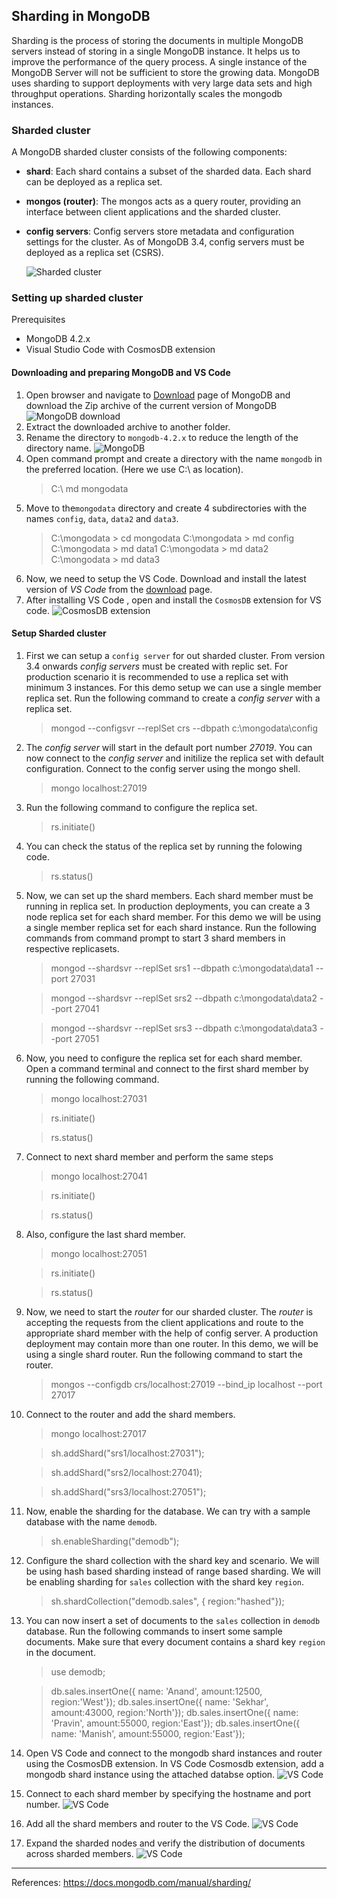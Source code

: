 ## Sharding in MongoDB
Sharding is the process of storing the documents in multiple MongoDB servers instead of storing in a single MongoDB instance. It helps us to improve the performance of the query process. A single instance of the MongoDB Server will not be sufficient to store the growing data. MongoDB uses sharding to support deployments with very large data sets and high throughput operations. Sharding horizontally scales the mongodb instances. 

### Sharded cluster
A MongoDB sharded cluster consists of the following components:

* **shard**: Each shard contains a subset of the sharded data. Each shard can be deployed as a replica set.
* **mongos (router)**: The mongos acts as a query router, providing an interface between client applications and the sharded cluster.
* **config servers**: Config servers store metadata and configuration settings for the cluster. As of MongoDB 3.4, config servers must be deployed as a replica set (CSRS).

    ![Sharded cluster](resources/sharded-cluster-production-architecture.bakedsvg.svg)

### Setting up sharded cluster
Prerequisites
* MongoDB 4.2.x 
* Visual Studio Code with CosmosDB extension

#### Downloading and preparing MongoDB and VS Code
1. Open browser and navigate to [Download](https://www.mongodb.com/download-center/enterprise) page of MongoDB and download the Zip archive of the current version of MongoDB
![MongoDB download](resources/mongodb-download.jpg)
2. Extract the downloaded archive to another folder.
3. Rename the directory to `mongodb-4.2.x` to reduce the length of the directory name.
![MongoDB ](resources/mongodb-dir.jpg)
4. Open command prompt and create a directory with the name `mongodb` in the preferred location. (Here we use C:\ as location).
    > C:\ md mongodata    
5. Move to the`mongodata` directory and create 4 subdirectories with the names `config`, `data`, `data2` and `data3`.
    > C:\mongodata > cd mongodata
    > C:\mongodata > md config
    > C:\mongodata > md data1
    > C:\mongodata > md data2
    > C:\mongodata > md data3
6. Now, we need to setup the VS Code. Download and install the latest version of *VS Code* from the [download](https://code.visualstudio.com/download) page.
7. After installing VS Code , open and install the `CosmosDB` extension for VS code.
![CosmosDB extension](resources/vscode-cosmosdb.jpg)

#### Setup Sharded cluster
1. First we can setup a `config server` for out sharded cluster. From version 3.4 onwards *config servers* must be created with replic set. For production scenario it is recommended to use a replica set with minimum 3 instances. For this demo setup we can use a single member replica set. Run the following command to create a *config server* with a replica set.
    > mongod --configsvr --replSet crs --dbpath c:\mongodata\config
2. The *config server* will start in the default port number *27019*. You can now connect to the *config server* and initilize the replica set with default configuration. Connect to the config server using the mongo shell.
    > mongo localhost:27019
3. Run the following command to configure the replica set. 
    > rs.initiate()
4. You can check the status of the replica set by running the folowing code.
    > rs.status()
5. Now, we can set up the shard members. Each shard member must be running in replica set. In production deployments, you can create a 3 node replica set for each shard member. For this demo we will be using a single member replica set for each shard instance. Run the following commands from command prompt to start 3 shard members in respective replicasets. 
    > mongod --shardsvr --replSet srs1  --dbpath c:\mongodata\data1 --port 27031	

    > mongod --shardsvr --replSet srs2 --dbpath c:\mongodata\data2 --port 27041

	> mongod --shardsvr --replSet srs3  --dbpath c:\mongodata\data3 --port 27051
6. Now, you need to configure the replica set for each shard member. Open a command terminal and connect to the first shard member by running the following command.
    > mongo localhost:27031

    > rs.initiate()

    > rs.status()
7. Connect to next shard member and perform the same steps 
    > mongo localhost:27041

    > rs.initiate()

    > rs.status()

8. Also, configure the last shard member.
    > mongo localhost:27051

    > rs.initiate()

    > rs.status()

9. Now, we  need to start the *router* for our sharded cluster. The *router* is accepting the requests from the client applications and route to the appropriate shard member with the help of config server. A production deployment may contain more than one router. In this demo, we will be using a single shard router. Run the following command to start the router.
    > mongos --configdb crs/localhost:27019 --bind_ip localhost --port 27017
10. Connect to the router and add the shard members.
    > mongo localhost:27017

    > sh.addShard("srs1/localhost:27031");

    > sh.addShard("srs2/localhost:27041);

    > sh.addShard("srs3/localhost:27051");

11. Now, enable the sharding for the database. We can try with a sample database with the name `demodb`.
    > sh.enableSharding("demodb");
12. Configure the shard collection with the shard key and scenario. We will be using hash based sharding instead of range based sharding. We will be enabling sharding for `sales` collection with the shard key `region`. 

    > sh.shardCollection("demodb.sales", { region:"hashed"});
13. You can now insert a set of documents to the `sales` collection in `demodb` database. Run the following commands to insert some sample documents. Make sure that every document contains a shard key `region` in the document.
    > use demodb;

    > db.sales.insertOne({ name: 'Anand', amount:12500,  region:'West'});
    > db.sales.insertOne({ name: 'Sekhar', amount:43000,  region:'North'});
    > db.sales.insertOne({ name: 'Pravin', amount:55000,  region:'East'});
    > db.sales.insertOne({ name: 'Manish', amount:55000,  region:'East'});

14. Open VS Code and connect to the mongodb shard instances and router using the CosmosDB extension. In VS Code Cosmosdb extension, add a mongodb shard instance using the attached databse option. 
    ![VS Code](resources/vscode-1.jpg)
15. Connect to each shard member by specifying the hostname and port number. 
    ![VS Code](resources/vscode-2.jpg)
16. Add all the shard members and router to the VS Code.
    ![VS Code](resources/vscode-3.jpg)
17. Expand the sharded nodes and verify the distribution of documents across sharded members.
    ![VS Code](resources/vscode-4.jpg)
---
References: https://docs.mongodb.com/manual/sharding/


